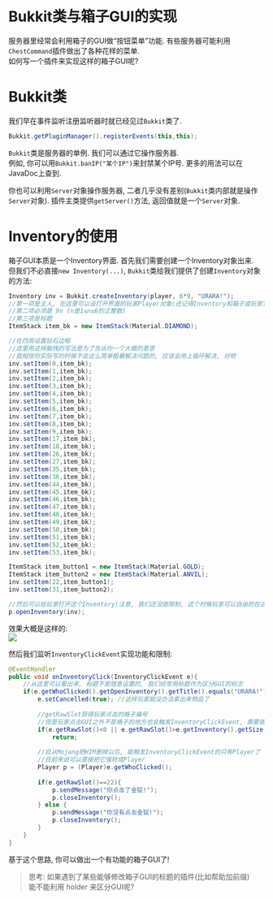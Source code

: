 # Bukkit类与箱子GUI的实现

服务器里经常会利用箱子的GUI做“按钮菜单”功能. 有些服务器可能利用`ChestCommand`插件做出了各种花样的菜单.   
如何写一个插件来实现这样的箱子GUI呢?  

# Bukkit类

我们早在事件监听注册监听器时就已经见过`Bukkit`类了.

```java
Bukkit.getPluginManager().registerEvents(this,this);
```

`Bukkit`类是服务器的单例. 我们可以通过它操作服务器.   
例如, 你可以用`Bukkit.banIP("某个IP")`来封禁某个IP号. 更多的用法可以在JavaDoc上查到.

你也可以利用`Server`对象操作服务器, 二者几乎没有差别(`Bukkit`类内部就是操作`Server`对象).
插件主类提供`getServer()`方法, 返回值就是一个`Server`对象.

# Inventory的使用

箱子GUI本质是一个Inventory界面. 首先我们需要创建一个Inventory对象出来.   
但我们不必直接`new Inventory(...)`, `Bukkit`类给我们提供了创建`Inventory`对象的方法:

```java
Inventory inv = Bukkit.createInventory(player, 6*9, "URARA!"); 
//第一项是主人, 在这里可以设打开界面的玩家Player对象(还记得Inventory和箱子或玩家背包等一一对应吗)
//第二项必须是 9n (n是1≤n≤6的正整数)
//第三项是标题
ItemStack item_bk = new ItemStack(Material.DIAMOND);

//在四周设置钻石边框
//这里用这样脑残的写法是为了告诉你一个大概的意思
//我相信你实际写的时候不会这么简单粗暴解决问题的, 应该会用上循环解决, 对吧
inv.setItem(0,item_bk);
inv.setItem(1,item_bk);
inv.setItem(2,item_bk);
inv.setItem(3,item_bk);
inv.setItem(4,item_bk);
inv.setItem(5,item_bk);
inv.setItem(6,item_bk);
inv.setItem(7,item_bk);
inv.setItem(8,item_bk);
inv.setItem(9,item_bk);
inv.setItem(17,item_bk);
inv.setItem(18,item_bk);
inv.setItem(26,item_bk);
inv.setItem(27,item_bk);
inv.setItem(35,item_bk);
inv.setItem(36,item_bk);
inv.setItem(44,item_bk);
inv.setItem(45,item_bk);
inv.setItem(46,item_bk);
inv.setItem(47,item_bk);
inv.setItem(48,item_bk);
inv.setItem(49,item_bk);
inv.setItem(50,item_bk);
inv.setItem(51,item_bk);
inv.setItem(52,item_bk);
inv.setItem(53,item_bk);

ItemStack item_button1 = new ItemStack(Material.GOLD);
ItemStack item_button2 = new ItemStack(Material.ANVIL);
inv.setItem(22,item_button1);
inv.setItem(31,item_button2);

//然后可以给玩家打开这个Inventory(注意, 我们还没做限制, 这个时候玩家可以自由的在这个GUI里拿东西出来)
p.openInventory(inv);
```

效果大概是这样的:  
![](http://www.miao.su/images/2018/08/15/QQ201808151748188c576.png)

然后我们监听`InventoryClickEvent`实现功能和限制:  
```java
@EventHandler
public void onInventoryClick(InventoryClickEvent e){
    //从这里可以看出来, 标题不是随意设置的, 我们经常用标题作为区分GUI的标志
    if(e.getWhoClicked().getOpenInventory().getTitle().equals("URARA!")){
        e.setCancelled(true); //这样玩家就没办法拿出来物品了
        
        //getRawSlot获得玩家点击的格子编号
        //但是玩家点击GUI之外不是格子的地方也会触发InventoryClickEvent, 需要做处理!
        if(e.getRawSlot()<0 || e.getRawSlot()>e.getInventory().getSize() || e.getInventory()==null)
            return;
        
        //自从Mojang把HIM删掉以后, 能触发InventoryClickEvent的只有Player了
        //目前来说可以直接把它强转成Player
        Player p = (Player)e.getWhoClicked();
        
        if(e.getRawSlot()==22){ 
            p.sendMessage("你点击了金锭!");
            p.closeInventory();
        } else {
            p.sendMessage("你没有点击金锭!");
            p.closeInventory();
        }
    }
}
```
基于这个思路, 你可以做出一个有功能的箱子GUI了!

> 思考: 如果遇到了某些能够修改箱子GUI的标题的插件(比如帮助加前缀)  
> 能不能利用 holder 来区分GUI呢?

